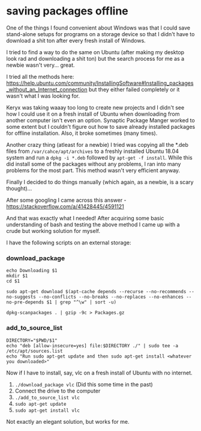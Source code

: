 # saving packages offline
One of the things I found convenient about Windows was that I could save stand-alone setups for programs on a storage device
so that I didn't have to download a shit ton after every fresh install of Windows. 

I tried to find a way to do the same on Ubuntu (after making my desktop look rad and downloading a shit ton) but the search process
for me as a newbie wasn't very... great. 

I tried all the methods here: 
https://help.ubuntu.com/community/InstallingSoftware#Installing_packages_without_an_Internet_connection
but they either failed completely or it wasn't what I was looking for.

Keryx was taking waaay too long to create new projects and I didn't see how I could use it on a fresh install of Ubuntu
when downloading from another computer isn't even an option.
Synaptic Package Manger worked to some extent but I couldn't figure out how to save already installed packages for offline 
installation. Also, it broke sometimes (many times).

Another crazy thing (atleast for a newbie) I tried was copying all the *.deb files from `/var/cahce/apt/archives` to a freshly 
installed Ubuntu 18.04 system and run a `dpkg -i *.deb` followed by `apt-get -f install`. While this did install some of the
packages without any problems, I ran into many problems for the most part. This method wasn't very efficient anyway.

Finally I decided to do things manually (which again, as a newbie, is a scary thought)... 

After some googling I came across this answer - https://stackoverflow.com/a/41428445/4591121

And that was exactly what I needed! After acquiring some basic understanding of bash and testing the above method I came up with
a crude but working solution for myself.

I have the following scripts on an external storage:

### download_package
```
echo Downloading $1
mkdir $1
cd $1

sudo apt-get download $(apt-cache depends --recurse --no-recommends --no-suggests --no-conflicts --no-breaks --no-replaces --no-enhances --no-pre-depends $1 | grep "^\w" | sort -u)

dpkg-scanpackages . | gzip -9c > Packages.gz
```

### add_to_source_list
```
DIRECTORY="$PWD/$1"
echo "deb [allow-insecure=yes] file:$DIRECTORY ./" | sudo tee -a /etc/apt/sources.list
echo "Run sudo apt-get update and then sudo apt-get install <whatever you downloaded>"
```

Now if I have to install, say, vlc on a fresh install of Ubuntu with no internet.

1. `./download_package vlc` (Did this some time in the past)
2. Connect the drive to the computer
3. `./add_to_source_list vlc` 
4. `sudo apt-get update`
5. `sudo apt-get install vlc`

Not exactly an elegant solution, but works for me. 



